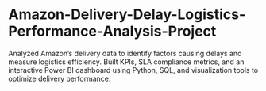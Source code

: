 # Amazon-Delivery-Delay-Logistics-Performance-Analysis-Project
Analyzed Amazon’s delivery data to identify factors causing delays and measure logistics efficiency. Built KPIs, SLA compliance metrics, and an interactive Power BI dashboard using Python, SQL, and visualization tools to optimize delivery performance.
